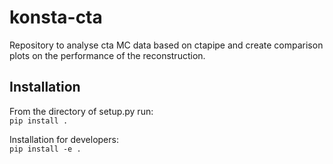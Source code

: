 # konsta-cta

Repository to analyse cta MC data based on ctapipe and create comparison plots on the performance of the reconstruction.

## Installation
From the directory of setup.py run:  
`pip install .`

Installation for developers:  
`pip install -e .`
